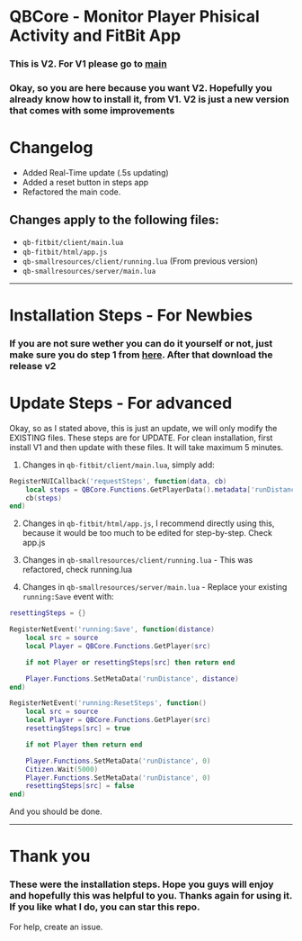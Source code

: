 
# QBCore - Monitor Player Phisical Activity and FitBit App

### This is V2. For V1 please go to [main](https://github.com/vladyxd/FiveM-Scripts/tree/main/QB-FitBit%20Steps)


### Okay, so you are here because you want V2. Hopefully you already know how to install it, from V1. V2 is just a new version that comes with some improvements

# Changelog
- Added Real-Time update (.5s updating)
- Added a reset button in steps app
- Refactored the main code.

## Changes apply to the following files:
- `qb-fitbit/client/main.lua`
- `qb-fitbit/html/app.js`
- `qb-smallresources/client/running.lua` (From previous version)
- `qb-smallresources/server/main.lua`


******

# Installation Steps - For Newbies 
### If you are not sure wether you can do it yourself or not, just make sure you do step 1 from [here](https://github.com/vladyxd/FiveM-Scripts/tree/main/QB-FitBit%20Steps). After that download the release v2

# Update Steps - For advanced
Okay, so as I stated above, this is just an update, we will only modify the EXISTING files. These steps are for UPDATE. For clean installation, first install V1 and then update with these files. It will take maximum 5 minutes.
1. Changes in `qb-fitbit/client/main.lua`, simply add:
```lua
RegisterNUICallback('requestSteps', function(data, cb)
    local steps = QBCore.Functions.GetPlayerData().metadata['runDistance']
    cb(steps)
end)
```

2. Changes in `qb-fitbit/html/app.js`, I recommend directly using this, because it would be too much to be edited for step-by-step. Check app.js

3. Changes in `qb-smallresources/client/running.lua` - This was refactored, check running.lua
4. Changes in `qb-smallresources/server/main.lua` - Replace your existing `running:Save` event with:
```lua
resettingSteps = {}

RegisterNetEvent('running:Save', function(distance)
    local src = source
    local Player = QBCore.Functions.GetPlayer(src)

    if not Player or resettingSteps[src] then return end

    Player.Functions.SetMetaData('runDistance', distance)
end)

RegisterNetEvent('running:ResetSteps', function()
    local src = source
    local Player = QBCore.Functions.GetPlayer(src)
    resettingSteps[src] = true

    if not Player then return end

    Player.Functions.SetMetaData('runDistance', 0)
    Citizen.Wait(5000)
    Player.Functions.SetMetaData('runDistance', 0)
    resettingSteps[src] = false
end)

```

And you should be done.


***
# Thank you

### These were the installation steps. Hope you guys will enjoy and hopefully this was helpful to you. Thanks again for using it. If you like what I do, you can star this repo.

For help, create an issue.